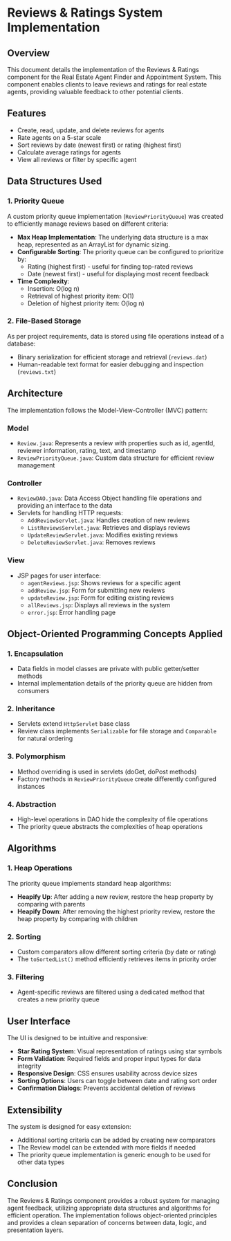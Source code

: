 # Reviews & Ratings System Implementation

## Overview

This document details the implementation of the Reviews & Ratings component for the Real Estate Agent Finder and Appointment System. This component enables clients to leave reviews and ratings for real estate agents, providing valuable feedback to other potential clients.

## Features

- Create, read, update, and delete reviews for agents
- Rate agents on a 5-star scale
- Sort reviews by date (newest first) or rating (highest first)
- Calculate average ratings for agents
- View all reviews or filter by specific agent

## Data Structures Used

### 1. Priority Queue

A custom priority queue implementation (`ReviewPriorityQueue`) was created to efficiently manage reviews based on different criteria:

- **Max Heap Implementation**: The underlying data structure is a max heap, represented as an ArrayList for dynamic sizing.
- **Configurable Sorting**: The priority queue can be configured to prioritize by:
  - Rating (highest first) - useful for finding top-rated reviews
  - Date (newest first) - useful for displaying most recent feedback
- **Time Complexity**:
  - Insertion: O(log n)
  - Retrieval of highest priority item: O(1)
  - Deletion of highest priority item: O(log n)

### 2. File-Based Storage

As per project requirements, data is stored using file operations instead of a database:

- Binary serialization for efficient storage and retrieval (`reviews.dat`)
- Human-readable text format for easier debugging and inspection (`reviews.txt`)

## Architecture

The implementation follows the Model-View-Controller (MVC) pattern:

### Model

- `Review.java`: Represents a review with properties such as id, agentId, reviewer information, rating, text, and timestamp
- `ReviewPriorityQueue.java`: Custom data structure for efficient review management

### Controller

- `ReviewDAO.java`: Data Access Object handling file operations and providing an interface to the data
- Servlets for handling HTTP requests:
  - `AddReviewServlet.java`: Handles creation of new reviews
  - `ListReviewsServlet.java`: Retrieves and displays reviews
  - `UpdateReviewServlet.java`: Modifies existing reviews
  - `DeleteReviewServlet.java`: Removes reviews

### View

- JSP pages for user interface:
  - `agentReviews.jsp`: Shows reviews for a specific agent
  - `addReview.jsp`: Form for submitting new reviews
  - `updateReview.jsp`: Form for editing existing reviews
  - `allReviews.jsp`: Displays all reviews in the system
  - `error.jsp`: Error handling page

## Object-Oriented Programming Concepts Applied

### 1. Encapsulation

- Data fields in model classes are private with public getter/setter methods
- Internal implementation details of the priority queue are hidden from consumers

### 2. Inheritance

- Servlets extend `HttpServlet` base class
- Review class implements `Serializable` for file storage and `Comparable` for natural ordering

### 3. Polymorphism

- Method overriding is used in servlets (doGet, doPost methods)
- Factory methods in `ReviewPriorityQueue` create differently configured instances

### 4. Abstraction

- High-level operations in DAO hide the complexity of file operations
- The priority queue abstracts the complexities of heap operations

## Algorithms

### 1. Heap Operations

The priority queue implements standard heap algorithms:

- **Heapify Up**: After adding a new review, restore the heap property by comparing with parents
- **Heapify Down**: After removing the highest priority review, restore the heap property by comparing with children

### 2. Sorting

- Custom comparators allow different sorting criteria (by date or rating)
- The `toSortedList()` method efficiently retrieves items in priority order

### 3. Filtering

- Agent-specific reviews are filtered using a dedicated method that creates a new priority queue

## User Interface

The UI is designed to be intuitive and responsive:

- **Star Rating System**: Visual representation of ratings using star symbols
- **Form Validation**: Required fields and proper input types for data integrity
- **Responsive Design**: CSS ensures usability across device sizes
- **Sorting Options**: Users can toggle between date and rating sort order
- **Confirmation Dialogs**: Prevents accidental deletion of reviews

## Extensibility

The system is designed for easy extension:

- Additional sorting criteria can be added by creating new comparators
- The Review model can be extended with more fields if needed
- The priority queue implementation is generic enough to be used for other data types

## Conclusion

The Reviews & Ratings component provides a robust system for managing agent feedback, utilizing appropriate data structures and algorithms for efficient operation. The implementation follows object-oriented principles and provides a clean separation of concerns between data, logic, and presentation layers.
